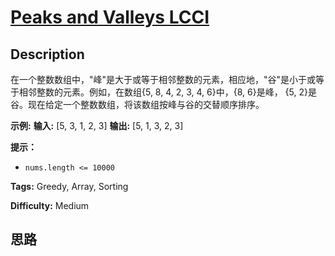 # [Peaks and Valleys LCCI][title]

## Description

在一个整数数组中，"峰"是大于或等于相邻整数的元素，相应地，"谷"是小于或等于相邻整数的元素。例如，在数组{5, 8, 4, 2, 3, 4,
6}中，{8, 6}是峰， {5, 2}是谷。现在给定一个整数数组，将该数组按峰与谷的交替顺序排序。

**示例:**
            **输入:** [5, 3, 1, 2, 3]    **输出:**  [5, 1, 3, 2, 3]    

**提示：**

  * `nums.length <= 10000`


**Tags:** Greedy, Array, Sorting

**Difficulty:** Medium

## 思路

[title]: https://leetcode-cn.com/problems/peaks-and-valleys-lcci
